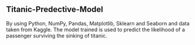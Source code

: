 ## Titanic-Predective-Model

By using Python, NumPy, Pandas, Matplotlib, Sklearn and Seaborn and data taken from Kaggle.
The model trained is used to predict the likelihood of a passenger surviving the sinking of titanic.
